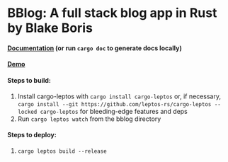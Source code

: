 # BBlog: A full stack blog app in Rust by Blake Boris

#### [Documentation](https://bblog.blakeboris.com) (or run ```cargo doc``` to generate docs locally)

#### [Demo](https://youtu.be/VyRr4a-fYEw)

#### Steps to build:
1. Install cargo-leptos with `cargo install cargo-leptos` or, if necessary, `cargo install --git https://github.com/leptos-rs/cargo-leptos --locked cargo-leptos` for bleeding-edge features and deps
2. Run `cargo leptos watch` from the bblog directory

#### Steps to deploy:
1. `cargo leptos build --release`
